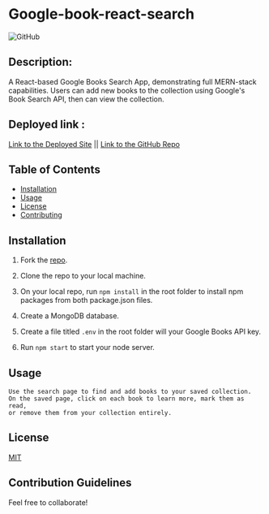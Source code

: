 # Google-book-react-search

 ![GitHub](https://img.shields.io/github/license/Robeil/Google-book-react-search)
  ## Description:

A React-based Google Books Search App, demonstrating full MERN-stack capabilities. Users can add new books to the collection using Google's Book Search API, then can view the collection.

  ## Deployed link :
[Link to the Deployed Site](https://first-google-book-search.herokuapp.com/)   ||  [Link to the GitHub Repo](https://github.com/Robeil/Google-book-react-search.git)

 ## Table of Contents

 * [Installation](#Installation)
 * [Usage](#Usage)
 * [License](#License)
 * [Contributing](#Contributing)

  ## Installation

1. Fork the [repo](https://github.com/GAFelton/books-search-react-app).

2. Clone the repo to your local machine.

3. On your local repo, run `npm install` in the root folder to install npm packages from both package.json files.

4. Create a MongoDB database. 

5. Create a  file titled `.env` in the root folder will your Google Books API key. 

6. Run `npm start` to start your node server.


  ## Usage

```
Use the search page to find and add books to your saved collection.
On the saved page, click on each book to learn more, mark them as read,
or remove them from your collection entirely.
 ```

  ## License

  [MIT](./LICENSE)

  ## Contribution Guidelines

  Feel free to collaborate!

